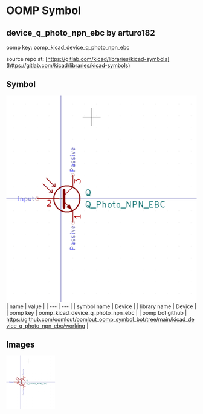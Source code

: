 # OOMP Symbol  
## device_q_photo_npn_ebc  by arturo182  
  
oomp key: oomp_kicad_device_q_photo_npn_ebc  
  
source repo at: [https://gitlab.com/kicad/libraries/kicad-symbols](https://gitlab.com/kicad/libraries/kicad-symbols)  
## Symbol  
  
[![working.png](working_600.png)](working.png)  
| name | value | 
| --- | --- | 
| symbol name | Device | 
| library name | Device | 
| oomp key | oomp_kicad_device_q_photo_npn_ebc | 
| oomp bot github | https://github.com/oomlout/oomlout_oomp_symbol_bot/tree/main/kicad_device_q_photo_npn_ebc/working | 
## Images  
  
[![working.png](working_140.png)](working.png)  
